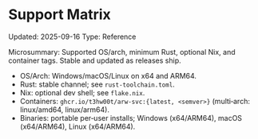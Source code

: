 # Support Matrix
Updated: 2025-09-16
Type: Reference

Microsummary: Supported OS/arch, minimum Rust, optional Nix, and container tags. Stable and updated as releases ship.

- OS/Arch: Windows/macOS/Linux on x64 and ARM64.
- Rust: stable channel; see `rust-toolchain.toml`.
- Nix: optional dev shell; see `flake.nix`.
- Containers: `ghcr.io/t3hw00t/arw-svc:{latest, <semver>}` (multi‑arch: linux/amd64, linux/arm64).
- Binaries: portable per‑user installs; Windows (x64/ARM64), macOS (x64/ARM64), Linux (x64/ARM64).

